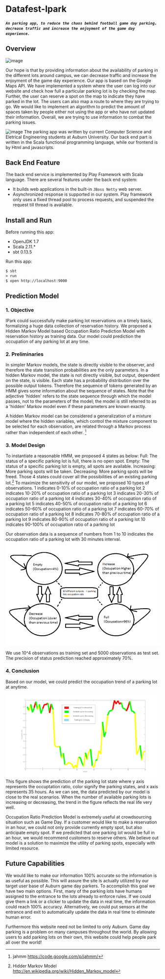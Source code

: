# Datafest-Ipark

##### `An parking app, to reduce the chaos behind football game day parking，decrease traffic and increase the enjoyment of the game day experience.`

## Overview
![image](app/assets/images/gameday.png)

Our hope is that by providing information about the availability of parking in the different lots around campus, we can decrease traffic and increase the enjoyment of the game day experience. Our app is based on the Google Maps API. We have implemented a system where the user can log into our website and check how full a particular parking lot is by checking the map. Further, the user can reserve a spot on the map to indicate they have parked in the lot. The users can also map a route to where they are trying to go. We would like to implement an algorithm to predict the amount of spaces taken by people either not using the app or who have not updated their information. Overall, we  are trying to use information to combat the parking issues.

![image](app/assets/images/fig2.png)
The parking app was written by current Computer Science and Eletrical Engineering students at Auburn University. Our back end part is written in the Scala functional programming language, while our frontend is by Html and javascripts. 

## Back End Feature
The back end service is implemented by Play Framework with Scala language. There are several features under the back end system:

* It builds web applications in the built-in `JBoss Netty` web server.
* Asynchronized response is supported in our system. Play framework only uses a fixed thread pool to process requests, and suspended the request till thread is available.


## Install and Run
Before running this app:

* OpenJDK 1.7
* Scala 2.11.*
* sbt 0.13.5

Run this app:
```
$ sbt
> run
$ open http://localhost:9000
```

## Prediction Model

### 1. Objective
IPark could successfully make parking lot reservations on a timely basis, formalizing a huge data collection of  reservation history. We proposed a Hidden Markov Model based Occupation Ratio Prediction Model with reservation history as training data. Our model could prediction the occupation of any parking lot at any time.

### 2. Preliminaries
In simpler Markov models, the state is directly visible to the observer, and therefore the state transition probabilities are the only parameters. In a hidden Markov model, the state is not directly visible, but output, dependent on the state, is visible. Each state has a probability distribution over the possible output tokens. Therefore the sequence of tokens generated by an HMM gives some information about the sequence of states. Note that the adjective 'hidden' refers to the state sequence through which the model passes, not to the parameters of the model; the model is still referred to as a 'hidden' Markov model even if these parameters are known exactly.

A hidden Markov model can be considered a generalization of a mixture model where the hidden variables, which control the mixture component to be selected for each observation, are related through a Markov process rather than independent of each other. [^2]


### 3.	Model Design

To instantiate a reasonable HMM, we proposed 4 states as below:
Full: The status of a specific parking lot is full, there is no open spot.
Empty: The status of a specific parking lot is empty, all spots are available.
Increasing:  More parking spots will be taken.
Decreasing: More parking spots will be freed.
Those 4 states could cover all the possibilities of an existing parking lot.[^1]
To maximize the sensitivity of our model, we proposed 10 types of observations.
1 indicates 0-10% of occupation ratio of a parking lot
2 indicates 10-20% of occupation ratio of a parking lot
3 indicates 20-30% of occupation ratio of a parking lot
4 indicates 30-40% of occupation ratio of a parking lot
5 indicates 40-50% of occupation ratio of a parking lot
6 indicates 50-60% of occupation ratio of a parking lot
7 indicates 60-70% of occupation ratio of a parking lot
8 indicates 70-80% of occupation ratio of a parking lot
9 indicates 80-90% of occupation ratio of a parking lot
10 indicates 90-100% of occupation ratio of a parking lot
 
Our observation data is a sequence of numbers from 1 to 10 indicates the occupation ratio of a parking lot with 30 minutes interval.
![image](model/modelState.png)

We use 10^4 observations as training set and 5000 observations as test set. The precision of status prediction reached approximately 70%.

### 4.	Conclusion

Based on our model, we could predict the occupation trend of a parking lot at anytime.

![image](model/prediction.png)
This figure shows the prediction of the parking lot state where y axis represents the occuptation ratio, color signify the parking states, and x axis represents 35 hours.  As we can see, the data predicted by our model is close to the real scenarios. When the number of available parking lots is increasing or decreasing, the trend in the figure reflects the real life very well.

Occupation Ratio Prediction Model is extremely useful at crowdsourcing situation such as Game Day. If a customer would like to make a reservation in an hour, we could not only provide currently empty spot, but also anticipate empty spot. If we predicted that one parking lot would be full in an hour, we would recommend customers to reserve others. We believe out model is a solution to maximize the utility of parking spots, especially with limited resource.

## Future Capabilities
We would like to make our information 100% accurate so the information is as useful as possible. This will assure the site is actually utilized by our target user base of Auburn game day parkers. To accomplish this goal we have two main options. First, many of the parking lots have humans assigned to the entrance to the lots already to enforce rules. If we could give them a link or a clicker to update the data in real time, the information could reach 100% accuracy. Alternatively, we could put sensors at the entrance and exit to automatically update the data in real time to eliminate human error. 

Furthermore this website need not be limited to only Auburn. Game day parking is a problem on many campuses throughout the world. By allowing users to add parking lots on their own, this website could help people park all over the world!


[^1]: Hidder Markov Model <http://en.wikipedia.org/wiki/Hidden_Markov_model>

[^2]: jahmm <https://code.google.com/p/jahmm/>
